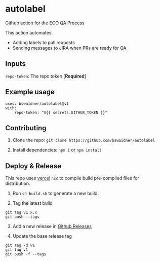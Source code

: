 # autolabel

Github action for the ECO QA Process

This action automates:
- Adding labels to pull requests
- Sending messages to JIRA when PRs are ready for QA

## Inputs
 
`repo-token`: The repo token [**Required**]

## Example usage

```
uses: bswaidner/autolabel@v1
with:
    repo-token: "${{ secrets.GITHUB_TOKEN }}"
```

## Contributing 

1. Clone the repo: `git clone https://github.com/bswaidner/autolabel`

2. Install dependencies:
`npm i` or `npm install`

## Deploy & Release

This repo uses [vercel](https://github.com/vercel/ncc) `ncc`  to compile build pre-compiled files for distribution.

1. Run `sh build.sh` to generate a new build.

2. Tag the latest build
```
git tag v1.x.x
git push --tags
```

3. Add a new release in [Github Releases](https://github.com/bswaidner/autolabel/releases)

4. Update the base release tag
```
git tag -d v1
git tag v1
git push -f --tags
```
